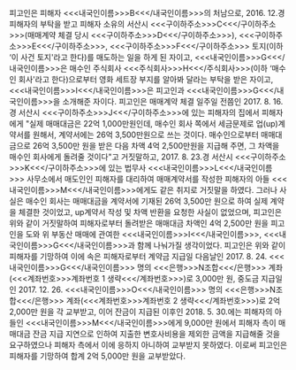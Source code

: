 피고인은 피해자 <<<내국인이름>>>B<<</내국인이름>>>의 처남으로, 2016. 12.경 피해자의 부탁을 받고 피해자 소유의 서산시 <<<구이하주소>>>C<<</구이하주소>>>(매매계약 체결 당시 <<<구이하주소>>>D<<</구이하주소>>>), <<<구이하주소>>>E<<</구이하주소>>>, <<<구이하주소>>>F<<</구이하주소>>> 토지(이하 ‘이 사건 토지'라고 한다)를 매도하는 일을 하게 된 자이고, <<<내국인이름>>>G<<</내국인이름>>>은 매수인 주식회사 <<<주식회사>>>H<<</주식회사>>>(이하 ‘매수인 회사'라고 한다)으로부터 영화 세트장 부지를 알아봐 달라는 부탁을 받은 자이고, <<<내국인이름>>>I<<</내국인이름>>>은 피고인과 <<<내국인이름>>>G<<</내국인이름>>>을 소개해준 자이다.
피고인은 매매계약 체결 일주일 전쯤인 2017. 8. 16.경 서산시 <<<구이하주소>>>J<<</구이하주소>>>에 있는 피해자의 집에서 피해자에게 "실제 매매대금은 22억 1,000만원인데, 매수인 회사 쪽에서 세금문제로 업(up)계약서를 원해서, 계약서에는 26억 3,500만원으로 쓰는 것이다. 매수인으로부터 매매대금으로 26억 3,500만 원을 받은 다음 차액 4억 2,500만원을 지급해 주면, 그 차액을 매수인 회사에게 돌려줄 것이다"고 거짓말하고, 2017. 8. 23.경 서산시 <<<구이하주소>>>K<<</구이하주소>>>에 있는 법무사 <<<내국인이름>>>L<<</내국인이름>>> 사무소에서 매도인인 피해자를 대리하여 매매계약서를 작성한 피해자의 아들 <<<내국인이름>>>M<<</내국인이름>>>에게도 같은 취지로 거짓말을 하였다.
그러나 사실은 매수인 회사는 매매대금을 계약서에 기재된 26억 3,500만 원으로 하여 실제 계약을 체결한 것이었고, up계약서 작성 및 차액 반환을 요청한 사실이 없었으며, 피고인은 위와 같이 거짓말하여 피해자로부터 돌려받은 매매대금 차액인 4억 2,500만 원을 피고인을 도와 위 부동산 매매에 관여한 <<<내국인이름>>>I<<</내국인이름>>>, <<<내국인이름>>>G<<</내국인이름>>>과 함께 나눠가질 생각이었다.
피고인은 위와 같이 피해자를 기망하여 이에 속은 피해자로부터 계약금 지급일 다음날인 2017. 8. 24. <<<내국인이름>>>G<<</내국인이름>>> 명의 <<<은행>>>N조합<<</은행>>> 계좌(<<<계좌번호>>>계좌번호 1 생략<<</계좌번호>>>)로 3,000만 원, 중도금 지급일인 2017. 12. 26. <<<내국인이름>>>O<<</내국인이름>>> 명의 <<<은행>>>N조합<<</은행>>> 계좌(<<<계좌번호>>>계좌번호 2 생략<<</계좌번호>>>)로 2억 2,000만 원을 각 교부받고, 이어 잔금이 지급된 이후인 2018. 5. 30.에는 피해자의 아들인 <<<내국인이름>>>M<<</내국인이름>>>에게 9,000만 원에서 피해자 측이 매매대금 잔금 지급 지연으로 인하여 지출한 변호사비용을 제외한 금액을 지급해줄 것을 요구하였으나 피해자 측에서 이에 응하지 아니하여 교부받지 못하였다.
이로써 피고인은 피해자를 기망하여 합계 2억 5,000만 원을 교부받았다.
